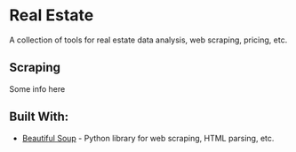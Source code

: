 # Real Estate

A collection of tools for real estate data analysis, web scraping, pricing, etc.

## Scraping

Some info here


## Built With:
* [Beautiful Soup](https://www.crummy.com/software/BeautifulSoup/) - Python library for web scraping, HTML parsing, etc.
